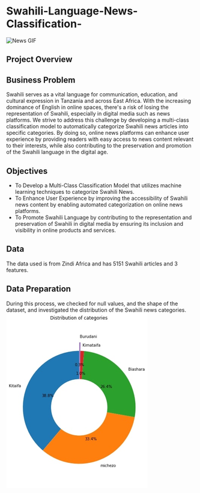 # Swahili-Language-News-Classification-
<img src="News.gif" alt="News GIF" style="max-width: 100%;">

## Project Overview

## Business Problem

Swahili serves as a vital language for communication, education, and cultural expression in Tanzania and across East Africa. With the increasing dominance of English in online spaces, there's a risk of losing the representation of Swahili, especially in digital media such as news platforms. We strive to address this challenge by developing a multi-class classification model to automatically categorize Swahili news articles into specific categories. By doing so, online news platforms can enhance user experience by providing readers with easy access to news content relevant to their interests, while also contributing to the preservation and promotion of the Swahili language in the digital age.
## Objectives
* To Develop a Multi-Class Classification Model that utilizes machine learning techniques to categorize Swahili News.
* To Enhance User Experience by improving the accessibility of Swahili news content by enabling automated categorization on online news platforms.
* To Promote Swahili Language by contributing to the representation and preservation of Swahili in digital media by ensuring its inclusion and visibility in online products and services.
## Data
The data used is from Zindi Africa and has 5151 Swahili articles and 3 features.

## Data Preparation
During this process, we checked for null values, and the shape of the dataset, and investigated the distribution of the Swahili news categories.
![Target dist](https://github.com/JohnNkakuyia/Swahili-Language-News-Classification-/blob/main/images/target_dist.jpg)

